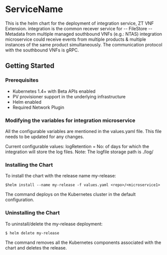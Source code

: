 # ServiceName

This is the helm chart for the deployment of integration service, ZT VNF Extension.
integration is the common recever service for 
 -- FileStore
 -- Metadata 
from multiple managed southbound VNFs (e.g.: NTAS)
integration microservice could receive events from multiple products & multiple instances of the same product simultaneously.
The communication protocol with the southbound VNFs is gRPC.


## Getting Started

<todo>

### Prerequisites

* Kubernetes 1.4+ with Beta APIs enabled
* PV provisioner support in the underlying infrastructure
* Helm enabled
* Required Network Plugin 

### Modifying the variables for integration microservice

All the configurable variables are mentioned in the values.yaml file.
This file needs to be updated for any changes.

Current configurable values:
     logRetention = No: of days for which the integration will store the log files.
Note: The logfile storage path is ./log/

### Installing the Chart

To install the chart with the release name my-release:

```
$helm install --name my-release -f values.yaml <repo>/<microservice1>
```

The command deploys <microservice1> on the Kubernetes cluster in the default configuration. 

### Uninstalling the Chart

To uninstall/delete the my-release deployment:
```
$ helm delete my-release
```
The command removes all the Kubernetes components associated with the chart and deletes the release.
